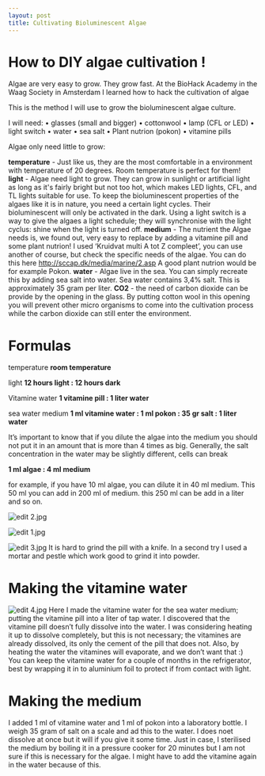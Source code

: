 ```yaml
---
layout: post
title: Cultivating Bioluminescent Algae 
---
```


# How to DIY algae cultivation !

Algae are very easy to grow. They grow fast. At the BioHack Academy in the Waag Society in Amsterdam I learned how to hack the cultivation of algae

This is the method I will use to grow the bioluminescent algae culture.

I will need:
•	glasses (small and bigger)
•	cottonwool
•	lamp (CFL or LED)
•	light switch
•	water
•	sea salt
•	Plant nutrion (pokon)
•	vitamine pills

Algae only need little to grow:

**temperature** - Just like us, they are the most comfortable in a environment with temperature of 20 degrees. Room temperature is perfect for them!
**light** - Algae need light to grow. They can grow in sunlight or artificial light as long as it's fairly bright but not too hot, which makes LED lights, CFL, and TL lights suitable for use. To keep the bioluminescent properties of the algaes like it is in nature, you need a certain light cycles. Their bioluminescent will only be activated in the dark. Using a light switch is a way to give the algaes a light schedule; they will synchronise with the light cyclus: shine when the light is turned off. 
**medium** - The nutrient the Algae needs is, we found out, very easy to replace by adding a vitamine pill and some plant nutrion! I used ‘Kruidvat multi A tot Z compleet’, you can use another of course, but check the specific needs of the algae. You can do this here http://sccap.dk/media/marine/2.asp
A good plant nutrion would be for example Pokon.
**water** - Algae live in the sea. You can simply recreate this by adding sea salt into water. Sea water contains 3,4% salt. This is approximately 35 gram per liter.
**CO2** - the need of carbon dioxide can be provide by the opening in the glass. By putting cotton wool in this opening you will prevent other micro organisms to come into the cultivation process while the carbon dioxide can still enter the environment.

# Formulas

temperature
**room temperature**

light
**12 hours light : 12 hours dark**

Vitamine water
**1 vitamine pill : 1 liter water**

sea water medium
**1 ml vitamine water : 1 ml pokon : 35 gr salt : 1 liter water**



It’s important to know that if you dilute the algae into the medium you should not put it in an amount that is more than 4 times as big. Generally, the salt concentration in the water may be slightly different, cells can break 

**1 ml algae : 4 ml medium**

for example, if you have 10 ml algae, you can dilute it in 40 ml medium. This 50 ml you can add in 200 ml of medium. this 250 ml can be add in a liter and so on.


![edit 2.jpg](/images/biohack.jpg)

![edit 1.jpg](/images/biohack.jpg)

![edit 3.jpg](/images/biohack.jpg)
It is hard to grind the pill with a knife. In a second try I used a mortar and pestle which work good to grind it into powder.

# Making the vitamine water

![edit 4.jpg](/images/biohack.jpg)
Here I made the vitamine water for the sea water medium; putting the vitamine pill into a liter of tap water. 
I discovered that the vitamine pill doesn’t fully dissolve into the water. I was considering heating it up to dissolve completely, but this is not necessary; the vitamines are already dissolved, its only the cement of the pill that does not. Also, by heating the water the vitamines will evaporate, and we don’t want that :)
You can keep the vitamine water for a couple of months in the refrigerator, best by wrapping it in to aluminium foil to protect if from contact with light. 

# Making the medium

I added 1 ml of vitamine water and 1 ml of pokon into a laboratory bottle. I weigh 35 gram of salt on a scale and ad this to the water. I does noet dissolve at once but it will if you give it some time. 
Just in case, I sterilised the medium by boiling it in a pressure cooker for 20 minutes but I am not sure if this is necessary for the algae. I might have to add the vitamine again in the water because of this.


